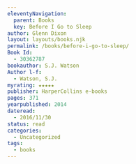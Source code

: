 ```yaml
---
eleventyNavigation:
  parent: Books
  key: Before I Go to Sleep
author: Glenn Dixon
layout: layouts/books.njk
permalink: /books/before-i-go-to-sleep/
Book Id:
  - 30362787
bookauthor: S.J. Watson
Author l-f:
  - Watson, S.J.
myrating: ★★★★★
publisher: HarperCollins e-books
pages: 371
yearpublished: 2014
dateread:
  - 2016/11/30
status: read
categories:
  - Uncategorized
tags:
  - books
---
```

